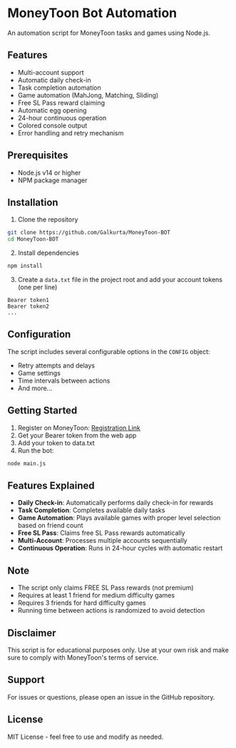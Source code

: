 # MoneyToon Bot Automation

An automation script for MoneyToon tasks and games using Node.js.

## Features

- Multi-account support
- Automatic daily check-in
- Task completion automation
- Game automation (MahJong, Matching, Sliding)
- Free SL Pass reward claiming
- Automatic egg opening
- 24-hour continuous operation
- Colored console output
- Error handling and retry mechanism

## Prerequisites

- Node.js v14 or higher
- NPM package manager

## Installation

1. Clone the repository

```bash
git clone https://github.com/Galkurta/MoneyToon-BOT
cd MoneyToon-BOT
```

2. Install dependencies

```bash
npm install
```

3. Create a `data.txt` file in the project root and add your account tokens (one per line)

```
Bearer token1
Bearer token2
...
```

## Configuration

The script includes several configurable options in the `CONFIG` object:

- Retry attempts and delays
- Game settings
- Time intervals between actions
- And more...

## Getting Started

1. Register on MoneyToon: [Registration Link](https://t.me/moneytoon_bot/myApp?startapp=00669E)
2. Get your Bearer token from the web app
3. Add your token to data.txt
4. Run the bot:

```bash
node main.js
```

## Features Explained

- **Daily Check-in**: Automatically performs daily check-in for rewards
- **Task Completion**: Completes available daily tasks
- **Game Automation**: Plays available games with proper level selection based on friend count
- **Free SL Pass**: Claims free SL Pass rewards automatically
- **Multi-Account**: Processes multiple accounts sequentially
- **Continuous Operation**: Runs in 24-hour cycles with automatic restart

## Note

- The script only claims FREE SL Pass rewards (not premium)
- Requires at least 1 friend for medium difficulty games
- Requires 3 friends for hard difficulty games
- Running time between actions is randomized to avoid detection

## Disclaimer

This script is for educational purposes only. Use at your own risk and make sure to comply with MoneyToon's terms of service.

## Support

For issues or questions, please open an issue in the GitHub repository.

## License

MIT License - feel free to use and modify as needed.
